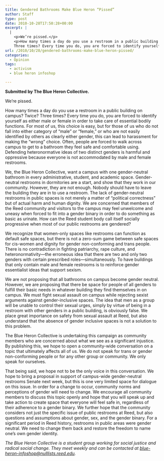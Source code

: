 ```yaml
---
title: Gendered Bathrooms Make Blue Heron “Pissed”
author: Staff
type: post
date: 2010-10-28T17:50:28+00:00
excerpt: |
  |
    <p>We’re pissed.</p>
    <p>How many times a day do you use a restroom in a public building on campus? Twice?<br />
    Three times? Every time you do, you are forced to identify yourself as  either male or female</p>
url: /2010/10/28/gendered-bathrooms-make-blue-heron-pissed/
categories:
  - Opinion
tags:
  - activism
  - blue heron infoshop

---
```

**Submitted by The Blue Heron Collective.**

We’re pissed.

How many times a day do you use a restroom in a public building on campus? Twice? Three times? Every time you do, you are forced to identify yourself as either male or female in order to take care of essential bodily functions. For most of us, this choice is easy, but for those of us who do not fall into either category of “male” or “female,” or who are not easily identified by others as clearly either gender, this can lead to harassment for making the “wrong” choice. Often, people are forced to walk across campus to get to a bathroom they feel safe and comfortable using. Defending heteronormative ideas of two distinct genders is harmful and oppressive because everyone is not accommodated by male and female restrooms.

We, the Blue Heron Collective, want a campus with one gender-neutral bathroom in every administrative, student, and academic space. Gender-neutral restrooms in dormitories are a start, and show that they work in our community. However, they are not enough. Nobody should have to leave the building they are in to use a restroom. The lack of gender-neutral restrooms in public spaces is not merely a matter of “political correctness” but of actual harm and human dignity. We are concerned that members of the Reed community and visitors to the campus may feel unwelcome and uneasy when forced to fit into a gender binary in order to do something as basic as urinate. How can the Reed student body call itself socially progressive when most of our public restrooms are gendered?

We recognize that women-only spaces like restrooms can function as default safe spaces, but there is not a zero-sum game between safe spaces for cis-women and dignity for gender non-conforming and trans people. There is no contradiction in fighting patriarchy, rape culture, and heteronormativity—the erroneous idea that there are two and only two genders with certain prescribed roles—simultaneously. To have buildings that only contain male and female restrooms is to reinforce gender essentialist ideas that support sexism.

We are not proposing that all bathrooms on campus become gender neutral. However, we are proposing that there be space for people of all genders to fulfill their basic needs in whatever building they find themselves in on campus. We must fight sexual assault on campus while rejecting sexist arguments against gender-inclusive spaces. The idea that men as a group will be unable to control their sexual urges, simply by virtue of being in a restroom with other genders in a public building, is obviously false. We place great importance on safety from sexual assault at Reed, but also understand that the absence of gender inclusive spaces is not a solution to this problem.

The Blue Heron Collective is undertaking this campaign as community members who are concerned about what we see as a significant injustice. By publishing this, we hope to open a community-wide conversation on a topic that ultimately affects all of us. We do not speak for trans or gender non-conforming people or for any other group or community. We only speak for ourselves.

That being said, we hope not to be the only voice in this conversation. We hope to bring a proposal in support of campus-wide gender-neutral restrooms Senate next week, but this is one very limited space for dialogue on this issue. In order for a change to occur, community norms and perceptions of gender will need to change. We encourage all community members to discuss this topic openly and hope that you will speak up and take action to create space that everyone will feel safe in, regardless of their adherence to a gender binary. We further hope that the community considers not just the specific issue of public restrooms at Reed, but also questions and assumptions about gender, sex, and the gender binary. For a significant period in Reed history, restrooms in public areas were gender neutral. We need to change them back and restore the freedom to name one’s own gender identity.

_The Blue Heron Collective is a student group working for social justice and radical social change. They meet weekly and can be contacted at [&#x62;&#x6c;&#x75;&#x65;&#x2d;&#x68;&#x65;&#x72;&#x6f;&#x6e;&#x2d;&#x69;&#x6e;&#x66;&#x6f;&#x73;&#x68;&#x6f;&#x70;&#x40;<span class="oe_displaynone">null</span>&#x6c;&#x69;&#x73;&#x74;&#x73;&#x2e;&#x72;&#x65;&#x65;&#x64;&#x2e;&#x65;&#x64;&#x75;][1]._

 [1]: mailto:&#x62;&#x6c;&#x75;&#x65;&#x2d;&#x68;&#x65;&#x72;&#x6f;&#x6e;&#x2d;&#x69;&#x6e;&#x66;&#x6f;&#x73;&#x68;&#x6f;&#x70;&#x40;&#x6c;&#x69;&#x73;&#x74;&#x73;&#x2e;&#x72;&#x65;&#x65;&#x64;&#x2e;&#x65;&#x64;&#x75;
